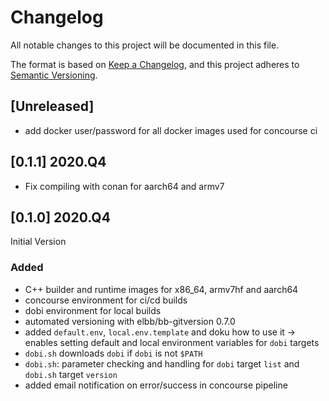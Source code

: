 # Changelog

All notable changes to this project will be documented in this file.

The format is based on [Keep a Changelog](https://keepachangelog.com/en/1.0.0/),
and this project adheres to [Semantic Versioning](https://semver.org/spec/v2.0.0.html).

## [Unreleased]

- add docker user/password for all docker images used for concourse ci

## [0.1.1] 2020.Q4

- Fix compiling with conan for aarch64 and armv7

## [0.1.0] 2020.Q4

Initial Version

### Added

-   C++ builder and runtime images for x86_64, armv7hf and aarch64
-   concourse environment for ci/cd builds
-   dobi environment for local builds
-   automated versioning with elbb/bb-gitversion 0.7.0
-   added `default.env`, `local.env.template` and doku how to use it -> enables setting default and local environment variables for `dobi` targets
-   `dobi.sh` downloads `dobi` if `dobi` is not `$PATH`
-   `dobi.sh`: parameter checking and handling for `dobi` target `list` and `dobi.sh` target `version`
-   added email notification on error/success in concourse pipeline
